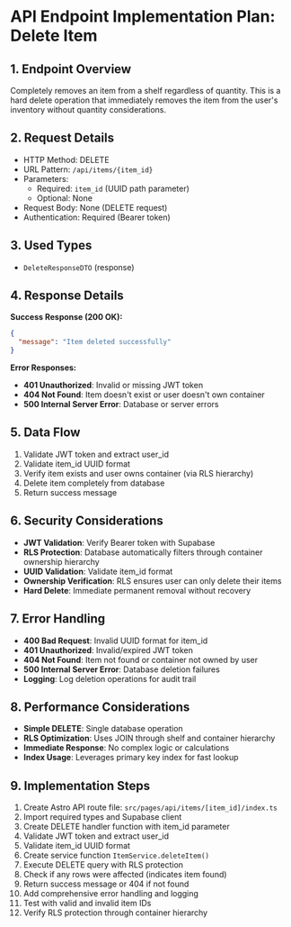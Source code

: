 # API Endpoint Implementation Plan: Delete Item

## 1. Endpoint Overview
Completely removes an item from a shelf regardless of quantity. This is a hard delete operation that immediately removes the item from the user's inventory without quantity considerations.

## 2. Request Details
- HTTP Method: DELETE
- URL Pattern: `/api/items/{item_id}`
- Parameters:
  - Required: `item_id` (UUID path parameter)
  - Optional: None
- Request Body: None (DELETE request)
- Authentication: Required (Bearer token)

## 3. Used Types
- `DeleteResponseDTO` (response)

## 4. Response Details
**Success Response (200 OK):**
```json
{
  "message": "Item deleted successfully"
}
```

**Error Responses:**
- **401 Unauthorized**: Invalid or missing JWT token
- **404 Not Found**: Item doesn't exist or user doesn't own container
- **500 Internal Server Error**: Database or server errors

## 5. Data Flow
1. Validate JWT token and extract user_id
2. Validate item_id UUID format
3. Verify item exists and user owns container (via RLS hierarchy)
4. Delete item completely from database
5. Return success message

## 6. Security Considerations
- **JWT Validation**: Verify Bearer token with Supabase
- **RLS Protection**: Database automatically filters through container ownership hierarchy
- **UUID Validation**: Validate item_id format
- **Ownership Verification**: RLS ensures user can only delete their items
- **Hard Delete**: Immediate permanent removal without recovery

## 7. Error Handling
- **400 Bad Request**: Invalid UUID format for item_id
- **401 Unauthorized**: Invalid/expired JWT token
- **404 Not Found**: Item not found or container not owned by user
- **500 Internal Server Error**: Database deletion failures
- **Logging**: Log deletion operations for audit trail

## 8. Performance Considerations
- **Simple DELETE**: Single database operation
- **RLS Optimization**: Uses JOIN through shelf and container hierarchy
- **Immediate Response**: No complex logic or calculations
- **Index Usage**: Leverages primary key index for fast lookup

## 9. Implementation Steps
1. Create Astro API route file: `src/pages/api/items/[item_id]/index.ts`
2. Import required types and Supabase client
3. Create DELETE handler function with item_id parameter
4. Validate JWT token and extract user_id
5. Validate item_id UUID format
6. Create service function `ItemService.deleteItem()`
7. Execute DELETE query with RLS protection
8. Check if any rows were affected (indicates item found)
9. Return success message or 404 if not found
10. Add comprehensive error handling and logging
11. Test with valid and invalid item IDs
12. Verify RLS protection through container hierarchy 